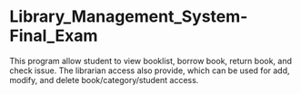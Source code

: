 # Library_Management_System-Final_Exam
This program allow student to view booklist, borrow book, return book, and check issue. The librarian access also provide, which can be used for add, modify, and delete book/category/student access.
